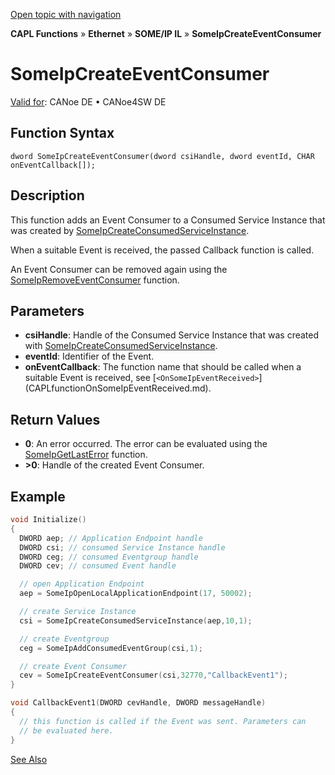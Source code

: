 [Open topic with navigation](../../../../../../CANoeDEFamily.htm#Topics/CAPLFunctions/IP/SOMEIPIL/Functions/CAPLfunctionSomeIpCreateEventConsumer.md)

**CAPL Functions** » **Ethernet** » **SOME/IP IL** » **SomeIpCreateEventConsumer**

# SomeIpCreateEventConsumer

[Valid for](../../../../Shared/FeatureAvailability.md): CANoe DE • CANoe4SW DE

## Function Syntax

```
dword SomeIpCreateEventConsumer(dword csiHandle, dword eventId, CHAR onEventCallback[]);
```

## Description

This function adds an Event Consumer to a Consumed Service Instance that was created by [SomeIpCreateConsumedServiceInstance](CAPLfunctionSomeIpCreateConsumedServiceInstance.md).

When a suitable Event is received, the passed Callback function is called.

An Event Consumer can be removed again using the [SomeIpRemoveEventConsumer](CAPLfunctionSomeIpRemoveEventConsumer.md) function.

## Parameters

- **csiHandle**: Handle of the Consumed Service Instance that was created with [SomeIpCreateConsumedServiceInstance](CAPLfunctionSomeIpCreateConsumedServiceInstance.md).
- **eventId**: Identifier of the Event.
- **onEventCallback**: The function name that should be called when a suitable Event is received, see [`<OnSomeIpEventReceived>`\](CAPLfunctionOnSomeIpEventReceived.md).

## Return Values

- **0**: An error occurred. The error can be evaluated using the [SomeIpGetLastError](CAPLfunctionSomeIpGetLastError.md) function.
- **>0**: Handle of the created Event Consumer.

## Example

```c
void Initialize()
{
  DWORD aep; // Application Endpoint handle
  DWORD csi; // consumed Service Instance handle
  DWORD ceg; // consumed Eventgroup handle
  DWORD cev; // consumed Event handle

  // open Application Endpoint
  aep = SomeIpOpenLocalApplicationEndpoint(17, 50002);

  // create Service Instance
  csi = SomeIpCreateConsumedServiceInstance(aep,10,1);

  // create Eventgroup
  ceg = SomeIpAddConsumedEventGroup(csi,1);

  // create Event Consumer
  cev = SomeIpCreateEventConsumer(csi,32770,"CallbackEvent1");
}

void CallbackEvent1(DWORD cevHandle, DWORD messageHandle)
{
  // this function is called if the Event was sent. Parameters can
  // be evaluated here.
}
```

[See Also](javascript:void(0);)

